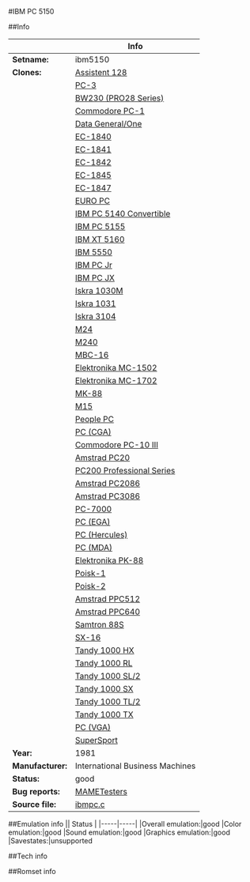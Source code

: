 #IBM PC 5150

##Info

||Info|
|-----|-----|
|**Setname:**|ibm5150
|**Clones:**|[Assistent 128](asst128.md)
||[PC-3](ataripc3.md)
||[BW230 (PRO28 Series)](bw230.md)
||[Commodore PC-1](compc1.md)
||[Data General/One](dgone.md)
||[EC-1840](ec1840.md)
||[EC-1841](ec1841.md)
||[EC-1842](ec1842.md)
||[EC-1845](ec1845.md)
||[EC-1847](ec1847.md)
||[EURO PC](europc.md)
||[IBM PC 5140 Convertible](ibm5140.md)
||[IBM PC 5155](ibm5155.md)
||[IBM XT 5160](ibm5160.md)
||[IBM 5550](ibm5550.md)
||[IBM PC Jr](ibmpcjr.md)
||[IBM PC JX](ibmpcjx.md)
||[Iskra 1030M](iskr1030m.md)
||[Iskra 1031](iskr1031.md)
||[Iskra 3104](iskr3104.md)
||[M24](m24.md)
||[M240](m240.md)
||[MBC-16](mbc16.md)
||[Elektronika MC-1502](mc1502.md)
||[Elektronika MC-1702](mc1702.md)
||[MK-88](mk88.md)
||[M15](olivm15.md)
||[People PC](olypeopl.md)
||[PC (CGA)](pc.md)
||[Commodore PC-10 III](pc10iii.md)
||[Amstrad PC20](pc20.md)
||[PC200 Professional Series](pc200.md)
||[Amstrad PC2086](pc2086.md)
||[Amstrad PC3086](pc3086.md)
||[PC-7000](pc7000.md)
||[PC (EGA)](pcega.md)
||[PC (Hercules)](pcherc.md)
||[PC (MDA)](pcmda.md)
||[Elektronika PK-88](pk88.md)
||[Poisk-1](poisk1.md)
||[Poisk-2](poisk2.md)
||[Amstrad PPC512](ppc512.md)
||[Amstrad PPC640](ppc640.md)
||[Samtron 88S](ssam88s.md)
||[SX-16](sx16.md)
||[Tandy 1000 HX](t1000hx.md)
||[Tandy 1000 RL](t1000rl.md)
||[Tandy 1000 SL/2](t1000sl2.md)
||[Tandy 1000 SX](t1000sx.md)
||[Tandy 1000 TL/2](t1000tl2.md)
||[Tandy 1000 TX](t1000tx.md)
||[PC (VGA)](xtvga.md)
||[SuperSport](zdsupers.md)
|**Year:**|1981
|**Manufacturer:**|International Business Machines
|**Status:**|good
|**Bug reports:**|[MAMETesters](http://mametesters.org/view_all_set.php?type=1&temporary=y&search=ibmpc.c)
|**Source file:**|[ibmpc.c](https://github.com/mamedev/mame/blob/master/src/mess/drivers/ibmpc.c)

##Emulation info
|| Status |
|-----|-----|
|Overall emulation:|good
|Color emulation:|good
|Sound emulation:|good
|Graphics emulation:|good
|Savestates:|unsupported

##Tech info

##Romset info

<!--- START OF EDITED COMMENT DO NOT TOUCH TEXT ABOVE-->
